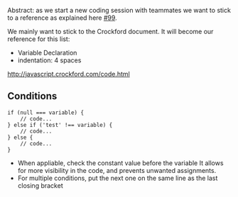 Abstract: as we start a new coding session with teammates we want to stick to a reference as explained here [#99](../issues/99).

We mainly want to stick to the Crockford document. It will become our reference for this list:
* Variable Declaration
* indentation: 4 spaces

http://javascript.crockford.com/code.html

## Conditions

```
if (null === variable) {
    // code...
} else if ('test' !== variable) {
    // code...
} else {
    // code...
}
```
- When appliable, check the constant value before the variable
It allows for more visibility in the code, and prevents unwanted assignments.
- For multiple conditions, put the next one on the same line as the last closing bracket
